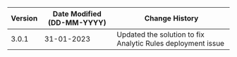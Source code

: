 | **Version** | **Date Modified (DD-MM-YYYY)** | **Change History**                                                 |
|-------------|--------------------------------|--------------------------------------------------------------------|
| 3.0.1       | 31-01-2023                     | Updated the solution to fix Analytic Rules deployment issue        |

